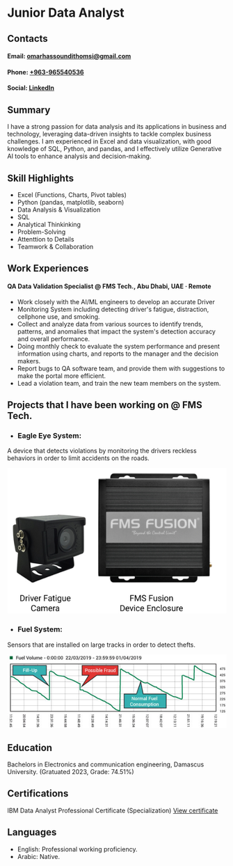 # Junior Data Analyst

## Contacts
#### Email: [omarhassoundithomsi@gmail.com](omarhassoundithomsi@gmail.com)
#### Phone: [+963-965540536](https://wa.me/963965540536)
#### Social: [LinkedIn](https://www.linkedin.com/in/omar-hassoun-dit-homsi-09bb22207/)

## Summary
I have a strong passion for data analysis and its applications in business and technology, 
leveraging data-driven insights to tackle complex business challenges. I am experienced 
in Excel and data visualization, with good knowledge of SQL, Python, and pandas, and I 
effectively utilize Generative AI tools to enhance analysis and decision-making. 

## Skill Highlights
- Excel (Functions, Charts, Pivot tables)
- Python (pandas, matplotlib, seaborn)
- Data Analysis & Visualization
- SQL
- Analytical Thinkinking
- Problem-Solving
- Attenttion to Details
- Teamwork & Collaboration 

## Work Experiences 
#### QA Data Validation Specialist @ FMS Tech., Abu Dhabi, UAE · Remote
- Work closely with the AI/ML engineers to develop an accurate Driver 
- Monitoring System including detecting driver's fatigue, distraction, cellphone use, and smoking.
- Collect and analyze data from various sources to identify trends, patterns, and anomalies that impact the system's detection accuracy and overall performance.
- Doing monthly check to evaluate the system performance and present information using charts, and reports to the manager and the decision makers.
- Report bugs to QA software team, and provide them with suggestions to make the portal more efficient.
- Lead a violation team, and train the new team members on the system.

## Projects that I have been working on @ FMS Tech.

- ### Eagle Eye System:
A device that detects violations by monitoring the drivers reckless behaviors in order to limit accidents on the roads.

![EEG Band Discovery](fusion-device-camera3-1-1.jpg)

- ### Fuel System:
Sensors that are installed on large tracks in order to detect thefts.

![EEG Band Discovery](Fuel-Management-Solutions-Monitoring-Report-Graph.jpg)

## Education
Bachelors in Electronics and communication engineering, Damascus University. 
(Gratuated 2023, Grade: 74.51%)

## Certifications 
IBM Data Analyst Professional Certificate (Specialization) 
[View certificate](https://www.coursera.org/account/accomplishments/specialization/4FO4PPVC6AR0)

## Languages
- English: Professional working proficiency.
- Arabic: Native. 
